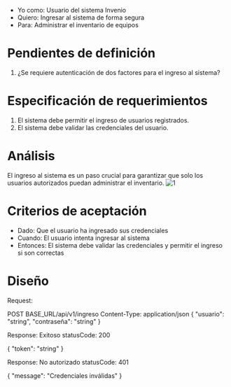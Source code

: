 - Yo como: Usuario del sistema Invenio
- Quiero: Ingresar al sistema de forma segura
- Para: Administrar el inventario de equipos

# Pendientes de definición
1. ¿Se requiere autenticación de dos factores para el ingreso al sistema?

# Especificación de requerimientos
1. El sistema debe permitir el ingreso de usuarios registrados.
2. El sistema debe validar las credenciales del usuario.

# Análisis
El ingreso al sistema es un paso crucial para garantizar que solo los usuarios autorizados puedan administrar el inventario.
![1](https://github.com/Crisale7/Invenio/assets/93544993/51799829-39b9-431b-92c7-15bb0142c354)




# Criterios de aceptación
- Dado: Que el usuario ha ingresado sus credenciales
- Cuando: El usuario intenta ingresar al sistema
- Entonces: El sistema debe validar las credenciales y permitir el ingreso si son correctas

# Diseño
Request:

POST BASE_URL/api/v1/ingreso
Content-Type: application/json
{
    "usuario": "string",
    "contraseña": "string"
}

Response: Exitoso statusCode: 200

{
    "token": "string"
}

Response: No autorizado statusCode: 401

{
    "message": "Credenciales inválidas"
}
